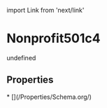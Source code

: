 import Link from 'next/link'
# Nonprofit501c4

undefined

## Properties

<Grid>
* [](/Properties/Schema.org/)

</Grid>

